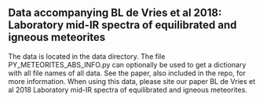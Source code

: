 ## Data accompanying BL de Vries et al 2018: Laboratory mid-IR spectra of equilibrated and igneous meteorites
The data is located in the data directory. The file PY_METEORITES_ABS_INFO.py can optionally be used to get a dictionary with all file names of all data. See the paper, also included in the repo, for more information.
When using this data, please site our paper BL de Vries et al 2018 Laboratory mid-IR spectra of equilibrated and igneous meteorites.